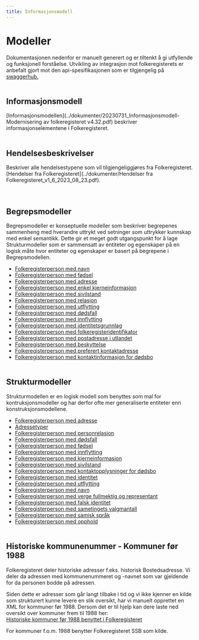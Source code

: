 ```yaml
---
title: Informasjonsmodell
---
```


# Modeller
Dokumentasjonen nedenfor er manuelt generert og er tiltenkt å gi utfyllende og funksjonell forståelse. Utvikling av integrasjon mot folkeregisterets er anbefalt gjort mot den api-spesifikasjonen som er tilgjengelig på [swaggerhub.](https://app.swaggerhub.com/organizations/Skatteetaten_FREG) 
<br/><br/>

## Informasjonsmodell
[Informasjonsmodellen](../dokumenter/20230731_Informasjonsmodell-Modernisering av folkeregisteret v4.32.pdf) beskriver informasjonselementene i Folkeregisteret.
<br/><br/>

## Hendelsesbeskrivelser
Beskriver alle hendelsestypene som vil tilgjengeliggjøres fra Folkeregisteret. [Hendelser fra Folkeregisteret](../dokumenter/Hendelser fra Folkeregisteret_v1_6_2023_08_23.pdf).                                                      
<br/><br/>

## Begrepsmodeller

Begrepsmodeller er konseptuelle modeller som beskriver begrepenes sammenheng med hverandre uttrykt ved setninger som uttrykker kunnskap med enkel semantikk. Dette gir et meget godt utgangspunkt for å lage Strukturmodeller som er sammensatt av entiteter og egenskaper på en logisk måte hvor entiteter og egenskaper er basert på begrepene i Begrepsmodellen.

* [Folkeregisterperson med navn](../modeller/1452005068.png)
* [Folkeregisterperson med fødsel](../modeller/1452005271.png)
* [Folkeregisterperson med adresse](../modeller/1452068906.png)
* [Folkeregisterperson med enkel kjerneinformasjon](../modeller/1453283686.png)
* [Folkeregisterperson med sivilstand](../modeller/1454058654.png)
* [Folkeregisterperson med relasjon](../modeller/1454059027.png)
* [Folkeregisterperson med utflytting](../modeller/1454070052.png)
* [Folkeregisterperson med dødsfall](../modeller/1454314019.png)
* [Folkeregisterperson med innflytting](../modeller/1455623625.png)
* [Folkeregisterperson med identitetsgrunnlag](../modeller/1455629020.png)
* [Folkeregisterperson med folkeregisteridentifikator](../modeller/1455631901.png)
* [Folkeregisterperson med postadresse i utlandet](../modeller/1455631902.png)
* [Folkeregisterperson med beskyttelse](../modeller/1455631903.png)
* [Folkeregisterperson med preferert kontaktadresse](../modeller/1455631904.png)
* [Folkeregisterperson med kontaktinformasjon for dødsbo](../modeller/1455631905.png)
<br/><br/>


## Strukturmodeller

Strukturmodellen er en logisk modell som benyttes som mal for kontruksjonsmodeller og har derfor ofte mer generaliserte entiteter enn konstruksjonsmodellene.

* [Folkeregisterperson med adresse](../modeller/1450278727.png)
* [Adressetyper](../modeller/1515074003.png)
* [Folkeregisterperson med personrelasjon](../modeller/1457707670.png)
* [Folkeregisterperson med dødsfall](../modeller/1434703879.png)
* [Folkeregisterperson med fødsel](../modeller/1461333199.png)
* [Folkeregisterperson med innflytting](../modeller/1461334707.png)
* [Folkeregisterperson med kjerneinformasjon](../modeller/1461335462.png)
* [Folkeregisterperson med sivilstand](../modeller/1486742267.png)
* [Folkeregisterperson med kontaktopplysninger for dødsbo](../modeller/1486990410.png)
* [Folkeregisterperson med identitet](../modeller/1486995006.png)
* [Folkeregisterperson med utflytting](../modeller/1487338698.png)
* [Folkeregisterperson med navn](../modeller/1487778967.png)
* [Folkeregisterperson med verge fullmektig og representant](../modeller/1538033146.png)
* [Folkeregisterperson med falsk identitet](../modeller/1543845073.png)
* [Folkeregisterperson med sametingets valgmantall](../modeller/1549296236.png)
* [Folkeregisterperson med samisk språk](../modeller/1549296237.png)
* [Folkeregisterperson med opphold](../modeller/1549296238.png)
<br/><br/>

## Historiske kommunenummer - Kommuner før 1988
Folkeregisteret deler historiske adresser f.eks. historisk Bostedsadresse. 
Vi deler da adressen med kommunenummeret og -navnet som var gjeldende for da personen bodde på adressen.

Siden dette er adresser som går langt tilbake i tid og vi ikke kjenner en kilde som strukturert kunne levere en slik oversikt, har vi manuelt opprettet en XML for kommuner før 1988. Dersom det er til hjelp kan dere laste ned oversikt over kommuner frem til 1988 her:  
[Historiske kommuner før 1988 benyttet i Folkeregisteret](../dokumenter/historiskekommuner.xml)

For kommuner f.o.m. 1988 benytter Folkeregisteret SSB som kilde.




